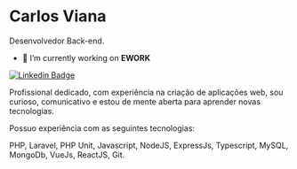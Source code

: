 # Carlos Viana

Desenvolvedor Back-end.

- 🔭 I’m currently working on **EWORK**

[![Linkedin Badge](https://img.shields.io/badge/LinkedIn-0077B5?style=for-the-badge&logo=linkedin&logoColor=white)]([https://www.linkedin.com/in/iuricode/](https://www.linkedin.com/in/carlos-eduardo-alves-viana/))

Profissional dedicado, com experiência na criação de aplicações web, sou curioso, comunicativo e estou de mente aberta para aprender novas tecnologias.

Possuo experiência com as seguintes tecnologias: 

PHP, Laravel, PHP Unit, Javascript, NodeJS, ExpressJs, Typescript, MySQL, MongoDb, VueJs, ReactJS, Git.
